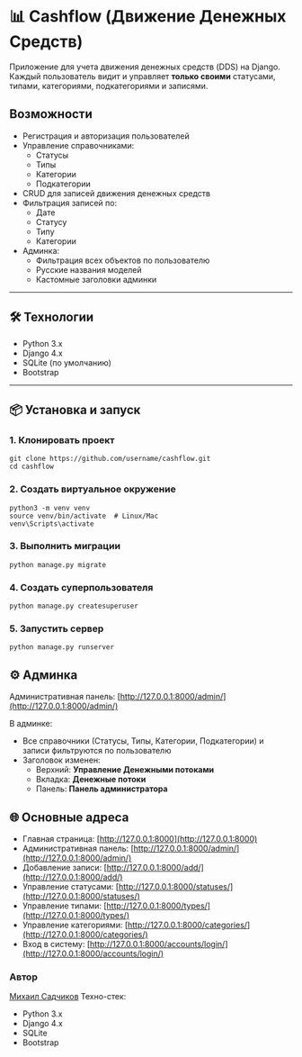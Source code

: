 # 📊 Cashflow (Движение Денежных Средств)

Приложение для учета движения денежных средств (DDS) на Django.  
Каждый пользователь видит и управляет **только своими** статусами, типами, категориями, подкатегориями и записями.  

## Возможности
- Регистрация и авторизация пользователей
- Управление справочниками:
  - Статусы
  - Типы
  - Категории
  - Подкатегории
- CRUD для записей движения денежных средств
- Фильтрация записей по:
  - Дате
  - Статусу
  - Типу
  - Категории
- Админка:
  - Фильтрация всех объектов по пользователю
  - Русские названия моделей
  - Кастомные заголовки админки

---

## 🛠 Технологии
- Python 3.x
- Django 4.x
- SQLite (по умолчанию)
- Bootstrap

---

## 📦 Установка и запуск

### 1. Клонировать проект
```
git clone https://github.com/username/cashflow.git
cd cashflow
```

### 2. Создать виртуальное окружение
```
python3 -m venv venv
source venv/bin/activate  # Linux/Mac
venv\Scripts\activate 
```

### 3. Выполнить миграции
```
python manage.py migrate
```

### 4. Создать суперпользователя
```
python manage.py createsuperuser
```

### 5. Запустить сервер
```
python manage.py runserver
```

## ⚙️ Админка  
Административная панель: [http://127.0.0.1:8000/admin/](http://127.0.0.1:8000/admin/)  

В админке:  
- Все справочники (Статусы, Типы, Категории, Подкатегории) и записи фильтруются по пользователю  
- Заголовок изменен:  
  - Верхний: **Управление Денежными потоками**  
  - Вкладка: **Денежные потоки**  
  - Панель: **Панель администратора**  

## 🌐 Основные адреса  
- Главная страница: [http://127.0.0.1:8000](http://127.0.0.1:8000)  
- Административная панель: [http://127.0.0.1:8000/admin/](http://127.0.0.1:8000/admin/)  
- Добавление записи: [http://127.0.0.1:8000/add/](http://127.0.0.1:8000/add/)  
- Управление статусами: [http://127.0.0.1:8000/statuses/](http://127.0.0.1:8000/statuses/)  
- Управление типами: [http://127.0.0.1:8000/types/](http://127.0.0.1:8000/types/)  
- Управление категориями: [http://127.0.0.1:8000/categories/](http://127.0.0.1:8000/categories/)  
- Вход в систему: [http://127.0.0.1:8000/accounts/login/](http://127.0.0.1:8000/accounts/login/)  

### Автор

[Михаил Садчиков](https://t.me/Sadchikov89)
Техно-стек:
- Python 3.x
- Django 4.x
- SQLite
- Bootstrap
